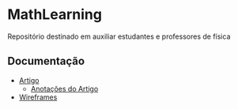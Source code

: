# MathLearning
Repositório destinado em auxiliar estudantes e professores de física

## Documentação
* [Artigo](https://www.overleaf.com/read/khhvsthbhzpg)
  * [Anotações do Artigo](https://docs.google.com/document/d/1sumGe37jRPCV64vbBFA1mbVIQoFD4BSlK9QBvWubvqU)
* [Wireframes](https://www.figma.com/file/Ok7kUrF53b6heZodKYGFnQ)

